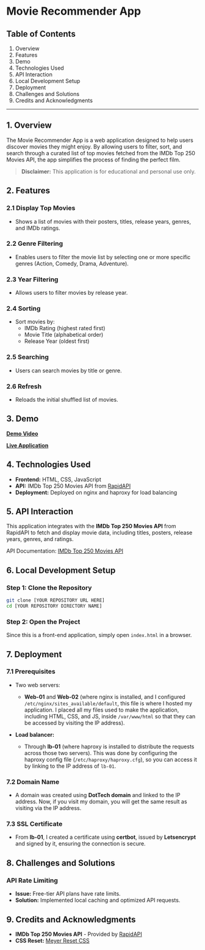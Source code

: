 
# Movie Recommender App

## Table of Contents

1. Overview
2. Features
3. Demo
4. Technologies Used
5. API Interaction
6. Local Development Setup
7. Deployment
8. Challenges and Solutions
9. Credits and Acknowledgments

---

## 1. Overview

The Movie Recommender App is a web application designed to help users discover movies they might enjoy. By allowing users to filter, sort, and search through a curated list of top movies fetched from the IMDb Top 250 Movies API, the app simplifies the process of finding the perfect film.

> **Disclaimer:** This application is for educational and personal use only.

## 2. Features

### 2.1 Display Top Movies

- Shows a list of movies with their posters, titles, release years, genres, and IMDb ratings.

### 2.2 Genre Filtering

- Enables users to filter the movie list by selecting one or more specific genres (Action, Comedy, Drama, Adventure).

### 2.3 Year Filtering

- Allows users to filter movies by release year.

### 2.4 Sorting

- Sort movies by:
  - IMDb Rating (highest rated first)
  - Movie Title (alphabetical order)
  - Release Year (oldest first)

### 2.5 Searching

- Users can search movies by title or genre.

### 2.6 Refresh

- Reloads the initial shuffled list of movies.

## 3. Demo

[**Demo Video**](https://youtu.be/7IxFDbY3gEY)

[**Live Application**](https://www.yourgift.tech)

## 4. Technologies Used

- **Frontend:** HTML, CSS, JavaScript
- **API:** IMDb Top 250 Movies API from [RapidAPI](https://rapidapi.com/)
- **Deployment:** Deployed on nginx and haproxy for load balancing

## 5. API Interaction

This application integrates with the **IMDb Top 250 Movies API** from RapidAPI to fetch and display movie data, including titles, posters, release years, genres, and ratings.

API Documentation: [IMDb Top 250 Movies API](https://rapidapi.com/octopusteam-octopusteam-default/api/imdb236/playground/apiendpoint_94bcc49a-fd14-4b7b-bc2d-4c3b97f41613)

## 6. Local Development Setup

### Step 1: Clone the Repository

```sh
git clone [YOUR REPOSITORY URL HERE]
cd [YOUR REPOSITORY DIRECTORY NAME]
```

### Step 2: Open the Project

Since this is a front-end application, simply open `index.html` in a browser.

## 7. Deployment

### 7.1 Prerequisites

- Two web servers:
  - **Web-01** and **Web-02** (where nginx is installed, and I configured `/etc/nginx/sites_available/default`, this file is where I hosted my application. I placed all my files used to make the application, including HTML, CSS, and JS, inside `/var/www/html` so that they can be accessed by visiting the IP address).
  
- **Load balancer:**
  - Through **lb-01** (where haproxy is installed to distribute the requests across those two servers). This was done by configuring the haproxy config file (`/etc/haproxy/haproxy.cfg`), so you can access it by linking to the IP address of `lb-01`.

### 7.2 Domain Name

- A domain was created using **DotTech domain** and linked to the IP address. Now, if you visit my domain, you will get the same result as visiting via the IP address.

### 7.3 SSL Certificate

- From **lb-01**, I created a certificate using **certbot**, issued by **Letsencrypt** and signed by it, ensuring the connection is secure.

## 8. Challenges and Solutions

### API Rate Limiting

- **Issue:** Free-tier API plans have rate limits.
- **Solution:** Implemented local caching and optimized API requests.

## 9. Credits and Acknowledgments

- **IMDb Top 250 Movies API** - Provided by [RapidAPI](https://rapidapi.com/octopusteam-octopusteam-default/api/imdb236/playground/apiendpoint_94bcc49a-fd14-4b7b-bc2d-4c3b97f41613)
- **CSS Reset:** [Meyer Reset CSS](https://cdnjs.com)

